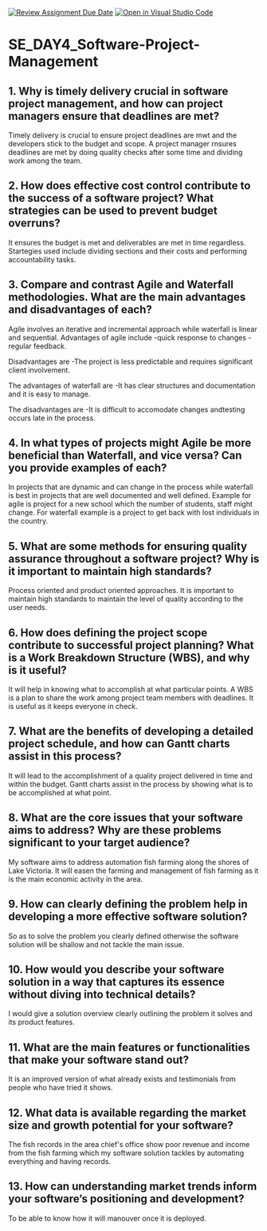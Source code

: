 [![Review Assignment Due Date](https://classroom.github.com/assets/deadline-readme-button-22041afd0340ce965d47ae6ef1cefeee28c7c493a6346c4f15d667ab976d596c.svg)](https://classroom.github.com/a/9pw6JKcu)
[![Open in Visual Studio Code](https://classroom.github.com/assets/open-in-vscode-2e0aaae1b6195c2367325f4f02e2d04e9abb55f0b24a779b69b11b9e10269abc.svg)](https://classroom.github.com/online_ide?assignment_repo_id=15686295&assignment_repo_type=AssignmentRepo)
# SE_DAY4_Software-Project-Management
## 1. Why is timely delivery crucial in software project management, and how can project managers ensure that deadlines are met?
Timely delivery is crucial to ensure project deadlines are mwt and the developers stick to the budget and scope. A project manager
rnsures deadlines are met by doing quality checks after some time and dividing work among the team.

## 2. How does effective cost control contribute to the success of a software project? What strategies can be used to prevent budget overruns?
It ensures the budget is met and deliverables are met in time regardless. Startegies used include dividing sections and their costs and performing 
accountability tasks.

## 3. Compare and contrast Agile and Waterfall methodologies. What are the main advantages and disadvantages of each?
Agile involves an iterative and incremental approach while waterfall is linear and sequential. 
Advantages of agile include 
-quick response to changes
-regular feedback. 

Disadvantages are 
-The project is less predictable and requires significant client involvement.

The advantages of waterfall are 
-It has clear structures and documentation and it is easy to manage. 

The disadvantages are
-It is difficult to accomodate changes andtesting occurs late in the process.

## 4. In what types of projects might Agile be more beneficial than Waterfall, and vice versa? Can you provide examples of each?
In projects that are dynamic and can change in the process while waterfall is best in projects that are well documented and well defined.
Example for agile is project for a new school which the number of students, staff might change. For waterfall example is a project to 
get back with lost individuals in the country.

## 5. What are some methods for ensuring quality assurance throughout a software project? Why is it important to maintain high standards?
Process oriented and product oriented approaches. It is important to maintain high standards to maintain the level of quality according to 
the user needs.

## 6. How does defining the project scope contribute to successful project planning? What is a Work Breakdown Structure (WBS), and why is it useful?
It will help in knowing what to accomplish at what particular points. A WBS is a plan to share the work among project team members with deadlines.
It is useful as it keeps everyone in check.

## 7. What are the benefits of developing a detailed project schedule, and how can Gantt charts assist in this process?
It  will lead to the accomplishment of a quality project delivered in time and within the budget. Gantt charts assist in the process by showing what is to 
be accomplished at what point.

## 8. What are the core issues that your software aims to address? Why are these problems significant to your target audience?
My software aims to address automation fish farming along the shores of Lake Victoria. It will easen the farming and management 
of fish farming as it is the main economic activity in the area.

## 9. How can clearly defining the problem help in developing a more effective software solution?
So as to solve the problem you clearly defined otherwise the software solution will be shallow and not tackle the main issue.

## 10. How would you describe your software solution in a way that captures its essence without diving into technical details?
I would give a solution overview clearly outlining the problem it solves and its product features.

## 11. What are the main features or functionalities that make your software stand out?
It is an improved version of what already exists and testimonials from people who have tried it shows.

## 12. What data is available regarding the market size and growth potential for your software?
The fish records in the area chief's office show poor revenue and income from the fish farming which my software solution tackles
by automating everything and having records.

## 13. How can understanding market trends inform your software’s positioning and development?
To be able to know how it will manouver once it is deployed.
